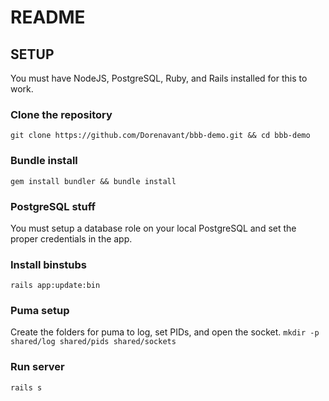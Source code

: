 # README

## SETUP
You must have NodeJS, PostgreSQL, Ruby, and Rails installed for this to work.

### Clone the repository
`git clone https://github.com/Dorenavant/bbb-demo.git && cd bbb-demo`
### Bundle install
`gem install bundler && bundle install`
### PostgreSQL stuff
You must setup a database role on your local PostgreSQL and set the proper credentials in the app.
### Install binstubs
`rails app:update:bin`
### Puma setup
Create the folders for puma to log, set PIDs, and open the socket.
`mkdir -p shared/log shared/pids shared/sockets`
### Run server
`rails s`
